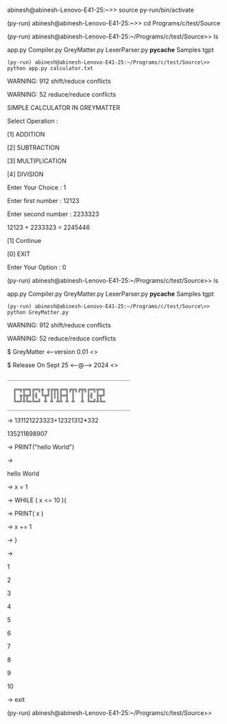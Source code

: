 abinesh@abinesh-Lenovo-E41-25:~\>> source py-run/bin/activate

(py-run) abinesh@abinesh-Lenovo-E41-25:~\>> cd Programs/c/test/Source

(py-run) abinesh@abinesh-Lenovo-E41-25:~/Programs/c/test/Source\>> ls

app.py  Compiler.py  GreyMatter.py  LexerParser.py  __pycache__  Samples  tgpt

    (py-run) abinesh@abinesh-Lenovo-E41-25:~/Programs/c/test/Source\>> python app.py calculator.txt

WARNING: 912 shift/reduce conflicts

WARNING: 52 reduce/reduce conflicts
	
SIMPLE CALCULATOR IN GREYMATTER
	
Select Operation :
	
[1] ADDITION

[2] SUBTRACTION

[3] MULTIPLICATION

[4] DIVISION
	
Enter Your Choice : 1
	

Enter first number  : 12123

Enter second number : 2233323
	
12123  +  2233323  =  2245446
	

[1] Continue

[0] EXIT

Enter Your Option : 0

(py-run) abinesh@abinesh-Lenovo-E41-25:~/Programs/c/test/Source\>> ls

app.py  Compiler.py  GreyMatter.py  LexerParser.py  __pycache__  Samples  tgpt
  
    (py-run) abinesh@abinesh-Lenovo-E41-25:~/Programs/c/test/Source\>> python GreyMatter.py

WARNING: 912 shift/reduce conflicts

WARNING: 52 reduce/reduce conflicts

$ GreyMatter  <--version 0.01 <\> 

$ Release On Sept 25  <--@--> 2024 <\> 



    ________________________________________

      ╔═╗╦═╗╔═╗╦ ╦╔╦╗╔═╗╔╦╗╔╦╗╔═╗╦═╗
      ║ ╦╠╦╝║╣ ╚╦╝║║║╠═╣ ║  ║ ║╣ ╠╦╝
      ╚═╝╩╚═╚═╝ ╩ ╩ ╩╩ ╩ ╩  ╩ ╚═╝╩╚═
    ________________________________________


-> 131121223323+12321312*332  

135211898907

-> PRINT("hello World")

->

hello World

-> x = 1

-> WHILE ( x <= 10 ){

->  PRINT( x )

-> x += 1

-> }

-> 

1

2

3

4

5

6

7

8

9

10

-> exit


(py-run) abinesh@abinesh-Lenovo-E41-25:~/Programs/c/test/Source\>> 

